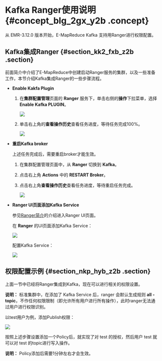 # Kafka Ranger使用说明 {#concept_blg_2gx_y2b .concept}

从 EMR-3.12.0 版本开始，E-MapReduce Kafka 支持用Ranger进行权限配置。

## Kafka集成Ranger {#section_kk2_fxb_z2b .section}

前面简介中介绍了E-MapReduce中创建启动Ranger服务的集群，以及一些准备工作，本节介绍Kafka集成Ranger的一些步骤流程。

-   **Enable Kakfa Plugin**
    1.  在**集群配置管理**页面的 **Ranger** 服务下，单击右侧的**操作**下拉菜单，选择 **Enable Kafka PLUGIN**。

        ![](http://static-aliyun-doc.oss-cn-hangzhou.aliyuncs.com/assets/img/17899/153690882310838_zh-CN.png)

    2.  单击右上角的**查看操作历史**查看任务进度，等待任务完成100%。

        ![](http://static-aliyun-doc.oss-cn-hangzhou.aliyuncs.com/assets/img/17899/153690882310839_zh-CN.png)

-   **重启Kafka broker**

    上述任务完成后，需要重启broker才能生效。

    1.  在集群配置管理页面中，从 **Ranger** 切换到 **Kafka**。
    2.  点击右上角 **Actions** 中的 **RESTART Broker**。
    3.  点击右上角**查看操作历史**查看任务进度，等待重启任务完成。

        ![](http://static-aliyun-doc.oss-cn-hangzhou.aliyuncs.com/assets/img/17899/153690882310840_zh-CN.png)

-   **Ranger UI页面添加Kafka Service**

    参见[Ranger简介](cn.zh-CN/用户指南/组件授权/RANGER/Ranger简介.md#)的介绍进入Ranger UI页面。

    在 **Ranger** 的UI页面添加Kafka Service：

    ![](http://static-aliyun-doc.oss-cn-hangzhou.aliyuncs.com/assets/img/17899/153690882310841_zh-CN.png)

    配置Kafka Service：

    ![](http://static-aliyun-doc.oss-cn-hangzhou.aliyuncs.com/assets/img/17899/153690882310842_zh-CN.png)


## 权限配置示例 {#section_nkp_hyb_z2b .section}

上面一节中已经将Ranger集成到Kafka，现在可以进行相关的权限设置。

**说明：** 标准集群中，在添加了 Kafka Service 后，ranger 会默认生成规则 **all - topic**，不作任何权限限制（即允许所有用户进行所有操作），此时ranger无法通过用户进行权限识别。

以test用户为例，添加Publish权限：

![](http://static-aliyun-doc.oss-cn-hangzhou.aliyuncs.com/assets/img/17899/153690882410843_zh-CN.png)

按照上述步骤设置添加一个Policy后，就实现了对 test 的授权，然后用户 test 就可以对 test 的topic进行写入操作。

**说明：** Policy添加后需要1分钟左右才会生效。


